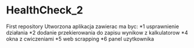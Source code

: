 # HealthCheck_2
First repository Utworzona aplikacja zawierac ma byc: 
*1 usprawnienie działania
*2 dodanie przekierowania do zapisu wynikow z kalkulatorow
*4 okna z cwiczeniami
*5 web scrapping
*6 panel uzytkownika
